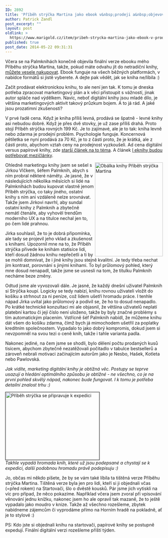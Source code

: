 ```yaml
---
ID: 2892
title: 'Příběh strýčka Martina jako ebook v&nbsp;prodeji a&nbsp;objevování nástrah digitálního marketingu'
author: Patrick Zandl
post_excerpt: ""
layout: post
oldlink: >
  https://www.marigold.cz/item/pribeh-strycka-martina-jako-ebook-v-prodeji-a-objevovani-nastrah-digitalniho-marketingu
published: true
post_date: 2014-05-22 09:31:31
---
```

Včera se na Palmknihách konečně objevila finální verze ebooku mého Příběhu strýčka Martina, takže, pokud máte odvahu jít do netradiční knihy, <a href="https://www.palmknihy.cz/web/kniha/pribeh-strycka-martina-12714.htm">můžete vesele nakupovat</a>. Ebook funguje na všech běžných platformách, v nabídce formátů si jistě vyberete. A dejte pak vědět, jak se kniha ne/líbila :)

Začít prodávat elektronickou knihu, to ale není jen tak. K tomu je dneska potřeba zpracovat marketingový plán a k věci přistoupit s vážností, jinak autor spláče nad výdělkem. Navíc, neboť digitální knihy jsou mladé dílo, je většina marketingových aktivit takový průzkum bojem. A to já rád. A jaké jsou prozatimní zkušenosti?
<!--more-->

V prvé řadě cena. Když je kniha příliš levná, prodává se špatně - levné knihy asi nebudou dobré. Když je přes dvě stovky, je už zase příliš drahá. Proto stojí Příběh strýčka rovných 199 Kč. Je to zajímavé, ale je to tak: kniha levně nebo zdarma je prodejní problém. Psychologie funguje. Koncernová pětiletka se nyní prodává za 70 Kč, je to z části proto, že je krátká, ale z části proto, abychom vztah ceny na prodejnost vyzkoušeli. 
Ad cena digitální versus papírové knihy, zde <a href="http://www.marigold.cz/item/abychom-se-vratili-k-matematice-digitalni-versus-papirove-knihy">starší článek na to téma</a>. A článek <a href="http://www.marigold.cz/item/i-eknihy-budou-potrebovat-meziclanky">I eknihy budou potřebovat mezičlánky</a>.

<a href="http://www.marigold.cz/wp-content/uploads/obalknihy-pribehstryckamartina.jpg"><img src="http://www.marigold.cz/wp-content/uploads/obalknihy-pribehstryckamartina-217x300.jpg" alt="Obálka knihy Příběh strýčka Martina" width="217" height="300" class="alignright size-medium wp-image-2887" align="right" /></a>Ohledně marketingu knihy jsem se sešel s Jirkou Vlčkem, šéfem Palmknih, abych s ním probral některé náměty. Je jasné, že v následujících několika měsících si lidé na Palmknihách budou kupovat vlastně jenom Příběh strýčka, co taky jiného, ostatní knihy s ním ani vzdáleně nelze srovnávat. Takže jsem Jirkovi navrhl, aby sundal ostatní knihy z Palmknih a zbytečně nemátl čtenáře, aby vyhověl trendům moderního UX a na titulce nechal jen to, po čem lidé prahnou. 

Jirka souhlasil, že to je dobrá připomínka, ale tady se projevil jeho vklad a zkušenost s knihami. Upozornil mne na to, že Příběh strýčka přivede ke knihám statisíce lidí, kteří dosud žádnou knihu nepřečetli a ti by se mohli domnívat, že i jiné knihy jsou stejně kvalitní. Je tedy třeba nechat jim kontrast, porovnání s jinými knihami. To byl průlomový pohled, který mne dosud nenapadl, takže jsme se usnesli na tom, že titulku Palmknih necháme beze změny. 

Odtud jsme ale vyvozovali dále. Je jasné, že každý dnešní uživatel Palmknih si Strýčka koupí. Logicky se tedy nabízí, knihu rovnou uživateli vložit do košíku a strhnout za ni peníze, což lidem ušetří hromadu práce. I tenhle nápad Jirka uvítal jako průlomový a podivil se, že ho to dosud nenapadlo. Po krátké technické konzultaci mi ale objasnil, že většina uživatelů neplatí platební kartou či její číslo není uloženo, takže by byly značné problémy s tím automatickým placením. Vstřícně šéf Palmknih nabídl, že můžeme knihu dát všem do košíku zdarma, čímž bych já mimochodem ušetřil za poplatky kreditním společnostem. Vypadalo to jako dobrý kompromis, dokud jsem si nevzpomněl na svou tezi o ceně knih, takže i tahle varianta padla. 

Nakonec jediné, na čem jsme se shodli, bylo dělení počtu prodaných kusů tisícem, abychom zbytečně nezatěžovali počitadlo v tabulce bestsellerů a zároveň nebrali motivaci začínajícím autorům jako je Nesbo, Hašek, Kotleta nebo Pawlovská.

<em>Jak vidíte, marketing digitální knihy je obtížná věc. Postupy se teprve usazují a hledání optimálního způsobu je obtížné - ne všechno, co je na první pohled skvělý nápad, nakonec bude fungovat. I k tomu je potřeba detailní znalost trhu :)</em>

<a href="http://www.marigold.cz/wp-content/uploads/pribehstrycka-kodeslani.jpg"><img src="http://www.marigold.cz/wp-content/uploads/pribehstrycka-kodeslani-300x216.jpg" alt="Příběh strýčka se připravuje k expedici" width="300" height="216" class="aligncenter size-medium wp-image-2895" align="center" border="1" /></a>
<br/><em>Takhle vypadá hromada knih, které už jsou podepsané a chystají se k expedici, další podobnou hromadu právě podepisuju :)</em>

Jo, občas mi někdo píšete, že by se vám také líbila ta tištěná verze Příběhu strýčka Martina. Tištěná verze byla jen pro lidi, kteří si ji objednali včas (=před rokem) na Startovači, šlo o dvěstě kousků. Pár jsme jich vytiskli na víc pro případ, že něco pokazíme. Například včera jsem zvoral při vpisování věnování jednu knížku, nakonec jsem ho ale opravil tak mazaně, že to ještě vypadalo jako moudro v knize. Takže až všechno rozešleme, zbytek nabídneme zájemcům či vyprodáme přímo na Horním hradě na pokladně, ať je to stylové :) 

PS: Kdo jste si objednali knihu na startovači, papírové knihy se postupně expedují. Finální digitální verzi rozešleme příští týden.